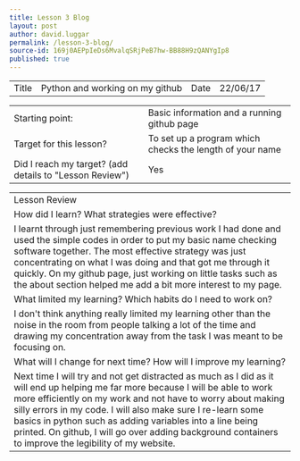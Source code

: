 ```yaml
---
title: Lesson 3 Blog
layout: post
author: david.luggar
permalink: /lesson-3-blog/
source-id: 169j0AEPpIeDs6MvalqSRjPeB7hw-BB88H9zQANYgIp8
published: true
---
```

<table>
  <tr>
    <td>Title</td>
    <td>Python and working on my github</td>
    <td>Date</td>
    <td>22/06/17</td>
  </tr>
</table>


<table>
  <tr>
    <td>Starting point:</td>
    <td>Basic information and  a running github page</td>
  </tr>
  <tr>
    <td>Target for this lesson?</td>
    <td>To set up a program which checks the length of your name</td>
  </tr>
  <tr>
    <td>Did I reach my target? 
(add details to "Lesson Review")</td>
    <td> Yes</td>
  </tr>
</table>


<table>
  <tr>
    <td>Lesson Review</td>
  </tr>
  <tr>
    <td>How did I learn? What strategies were effective? </td>
  </tr>
  <tr>
    <td>I learnt through just remembering previous work I had done and used the simple codes in order to put my basic name checking software together. The most effective strategy was just concentrating on what I was doing and that got me through it quickly. On my github page, just working on little tasks such as the about section helped me add a bit more interest to my page. </td>
  </tr>
  <tr>
    <td>What limited my learning? Which habits do I need to work on? </td>
  </tr>
  <tr>
    <td>I don't think anything really limited my learning other than the noise in the room from people talking a lot of the time and drawing my concentration away from the task I was meant to be focusing on.</td>
  </tr>
  <tr>
    <td>What will I change for next time? How will I improve my learning?</td>
  </tr>
  <tr>
    <td>Next time I will try and not get distracted as much as I did as it will end up helping me far more because I will be able to work more efficiently on my work and not have to worry about making silly errors in my code. I will also make sure I re-learn some basics in python such as adding variables into a line being printed. On github, I will go over adding background containers to improve the legibility of my website.</td>
  </tr>
</table>



